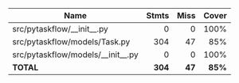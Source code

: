 | Name                                  |    Stmts |     Miss |   Cover |
|-------------------------------------- | -------: | -------: | ------: |
| src/pytaskflow/\_\_init\_\_.py        |        0 |        0 |    100% |
| src/pytaskflow/models/Task.py         |      304 |       47 |     85% |
| src/pytaskflow/models/\_\_init\_\_.py |        0 |        0 |    100% |
|                             **TOTAL** |  **304** |   **47** | **85%** |

